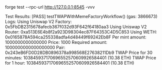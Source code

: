 forge test --rpc-url http://127.0.0.1:8545 -vvv

Test Results:
[PASS] testTWAPWithMemeFactoryWorkflow() (gas: 3866673)
Logs:
  Using Uniswap V2 Factory: 0x5FbDB2315678afecb367f032d93F642f64180aa3
  Using Uniswap V2 Router: 0xa513E6E4b8f2a923D98304ec87F64353C4D5C853
  Using WETH: 0x0165878A594ca255338adfa4d48449f69242Eb8F
  Per mint amount: 1000000000000000
  Price: 1000
  Required amount: 1000000000000000000
  Pair: 0x243eB6FD0D28DB0896378a998568E27638211Db9
  TWAP Price for 30 minutes: 103845937170696552570609926584401 (10.38 ETH)
  TWAP Price for 1 hour: 103845937170696552570609926584401 (10.38 ETH)